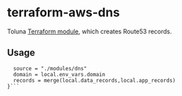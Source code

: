 # terraform-aws-dns
Toluna [Terraform module](https://registry.terraform.io/modules/toluna-terraform/dns/aws/latest), which creates Route53 records.

## Usage
```module "dns" {
  source = "./modules/dns"
  domain = local.env_vars.domain
  records = merge(local.data_records,local.app_records)
}```

